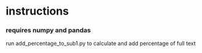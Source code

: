 # instructions
### requires numpy and pandas

run add_percentage_to_sub1.py to calculate and add percentage of full text